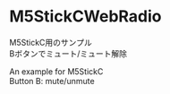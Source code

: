 # M5StickCWebRadio  
M5StickC用のサンプル  
Bボタンでミュート/ミュート解除  

An example for M5StickC  
Button B: mute/unmute  
